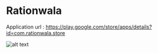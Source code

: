 # Rationwala

Application url : https://play.google.com/store/apps/details?id=com.rationwala.store

![alt text](https://github.com/santhoshyenam/rationwala/blob/master/1.png?raw=true)
